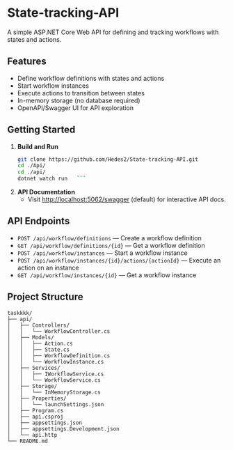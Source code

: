 # State-tracking-API

A simple ASP.NET Core Web API for defining and tracking workflows with states and actions.

## Features

- Define workflow definitions with states and actions
- Start workflow instances
- Execute actions to transition between states
- In-memory storage (no database required)
- OpenAPI/Swagger UI for API exploration

## Getting Started

1. **Build and Run**
   ```sh
   git clone https://github.com/Hedes2/State-tracking-API.git
   cd ./Api/
   cd ./api/
   dotnet watch run   ```

2. **API Documentation**
   - Visit [http://localhost:5062/swagger](http://localhost:5062/swagger) (default) for interactive API docs.

## API Endpoints

- `POST /api/workflow/definitions` — Create a workflow definition
- `GET /api/workflow/definitions/{id}` — Get a workflow definition
- `POST /api/workflow/instances` — Start a workflow instance
- `POST /api/workflow/instances/{id}/actions/{actionId}` — Execute an action on an instance
- `GET /api/workflow/instances/{id}` — Get a workflow instance

## Project Structure

```
taskkkk/
├── api/
│   ├── Controllers/
│   │   └── WorkflowController.cs
│   ├── Models/
│   │   ├── Action.cs
│   │   ├── State.cs
│   │   ├── WorkflowDefinition.cs
│   │   └── WorkflowInstance.cs
│   ├── Services/
│   │   ├── IWorkflowService.cs
│   │   └── WorkflowService.cs
│   ├── Storage/
│   │   └── InMemoryStorage.cs
│   ├── Properties/
│   │   └── launchSettings.json
│   ├── Program.cs
│   ├── api.csproj
│   ├── appsettings.json
│   ├── appsettings.Development.json
│   └── api.http
└── README.md
```
